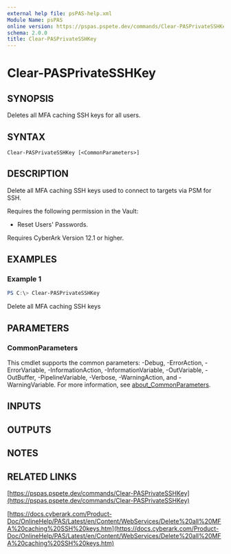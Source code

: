 ```yaml
---
external help file: psPAS-help.xml
Module Name: psPAS
online version: https://pspas.pspete.dev/commands/Clear-PASPrivateSSHKey
schema: 2.0.0
title: Clear-PASPrivateSSHKey
---
```


# Clear-PASPrivateSSHKey

## SYNOPSIS
Deletes all MFA caching SSH keys for all users.

## SYNTAX

```
Clear-PASPrivateSSHKey [<CommonParameters>]
```

## DESCRIPTION
Delete all MFA caching SSH keys used to connect to targets via PSM for SSH.

Requires the following permission in the Vault:
- Reset Users' Passwords.

Requires CyberArk Version 12.1 or higher.

## EXAMPLES

### Example 1
```powershell
PS C:\> Clear-PASPrivateSSHKey
```

Delete all MFA caching SSH keys

## PARAMETERS

### CommonParameters
This cmdlet supports the common parameters: -Debug, -ErrorAction, -ErrorVariable, -InformationAction, -InformationVariable, -OutVariable, -OutBuffer, -PipelineVariable, -Verbose, -WarningAction, and -WarningVariable. For more information, see [about_CommonParameters](http://go.microsoft.com/fwlink/?LinkID=113216).

## INPUTS

## OUTPUTS

## NOTES

## RELATED LINKS

[https://pspas.pspete.dev/commands/Clear-PASPrivateSSHKey](https://pspas.pspete.dev/commands/Clear-PASPrivateSSHKey)

[https://docs.cyberark.com/Product-Doc/OnlineHelp/PAS/Latest/en/Content/WebServices/Delete%20all%20MFA%20caching%20SSH%20keys.htm](https://docs.cyberark.com/Product-Doc/OnlineHelp/PAS/Latest/en/Content/WebServices/Delete%20all%20MFA%20caching%20SSH%20keys.htm)
